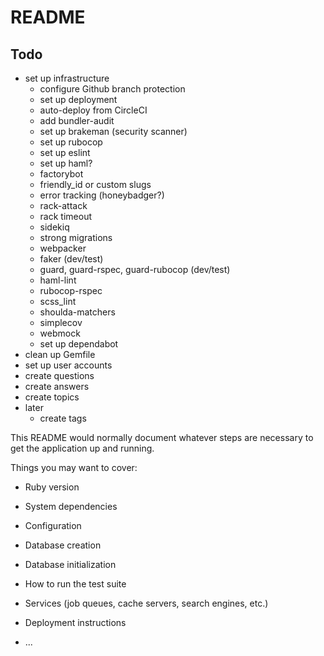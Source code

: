 # README

## Todo
* set up infrastructure
  * configure Github branch protection
  * set up deployment
  * auto-deploy from CircleCI
  * add bundler-audit
  * set up brakeman (security scanner)
  * set up rubocop
  * set up eslint
  * set up haml?
  * factorybot
  * friendly_id or custom slugs
  * error tracking (honeybadger?)
  * rack-attack
  * rack timeout
  * sidekiq
  * strong migrations
  * webpacker
  * faker (dev/test)
  * guard, guard-rspec, guard-rubocop (dev/test)
  * haml-lint
  * rubocop-rspec
  * scss_lint
  * shoulda-matchers
  * simplecov
  * webmock
  * set up dependabot
* clean up Gemfile
* set up user accounts
* create questions
* create answers
* create topics
* later
  * create tags

This README would normally document whatever steps are necessary to get the
application up and running.

Things you may want to cover:

* Ruby version

* System dependencies

* Configuration

* Database creation

* Database initialization

* How to run the test suite

* Services (job queues, cache servers, search engines, etc.)

* Deployment instructions

* ...
